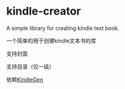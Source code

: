 # kindle-creator
A simple library for creating kindle text book.

一个简单的用于创建kindle文本书的库

支持封面

支持目录（仅一级）

依赖[KindleGen](https://www.amazon.com/gp/feature.html/ref=sxts_snps_0_0_56563595-31c6-4083-b66d-ea3561474c2d?docId=1000765211&pd_rd_w=7vrUW&pf_rd_p=56563595-31c6-4083-b66d-ea3561474c2d&pf_rd_r=S539MS8CD7QJ82XFQ6CT&pd_rd_r=70eea1f7-ffcc-438d-8b36-d66072e463b2&pd_rd_wg=Mdgj0&qid=1582975800)


